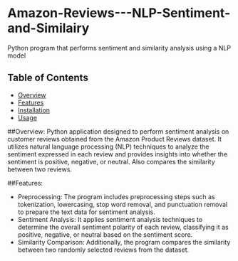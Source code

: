 # Amazon-Reviews---NLP-Sentiment-and-Similairy
Python program that performs sentiment and similarity analysis using a NLP model

## Table of Contents
- [Overview](#overview)
- [Features](#features)
- [Installation](#installation)
- [Usage](#usage)

##Overview:
Python application designed to perform sentiment analysis on customer reviews obtained from the Amazon Product Reviews dataset. 
It utilizes natural language processing (NLP) techniques to analyze the sentiment expressed in each review and provides insights into whether the sentiment is positive, negative, or neutral.
Also compares the similarity between two reviews.

##Features:
- Preprocessing: The program includes preprocessing steps such as tokenization, lowercasing, stop word removal, and punctuation removal to prepare the text data for sentiment analysis.
- Sentiment Analysis: It applies sentiment analysis techniques to determine the overall sentiment polarity of each review, classifying it as positive, negative, or neutral based on the sentiment score.
- Similarity Comparison: Additionally, the program compares the similarity between two randomly selected reviews from the dataset.
